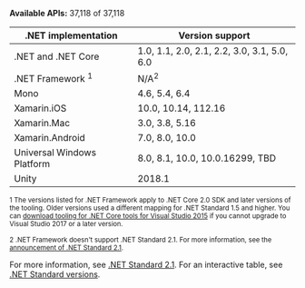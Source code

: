 **Available APIs:** 37,118 of 37,118

| .NET implementation         | Version support                             |
|-----------------------------|---------------------------------------------|
| .NET and .NET Core          | 1.0, 1.1, 2.0, 2.1, 2.2, 3.0, 3.1, 5.0, 6.0 |
| .NET Framework <sup>1</sup> | N/A<sup>2</sup>                             |
| Mono                        | 4.6, 5.4, 6.4                               |
| Xamarin.iOS                 | 10.0, 10.14, 112.16                         |
| Xamarin.Mac                 | 3.0, 3.8, 5.16                              |
| Xamarin.Android             | 7.0, 8.0, 10.0                              |
| Universal Windows Platform  | 8.0, 8.1, 10.0, 10.0.16299, TBD             |
| Unity                       | 2018.1                                      |

<sup>1 The versions listed for .NET Framework apply to .NET Core 2.0 SDK and later versions of the tooling. Older versions used a different mapping for .NET Standard 1.5 and higher. You can [download tooling for .NET Core tools for Visual Studio 2015](https://github.com/dotnet/core/blob/main/release-notes/download-archives) if you cannot upgrade to Visual Studio 2017 or a later version.</sup>

<sup>2 .NET Framework doesn't support .NET Standard 2.1. For more information, see the [announcement of .NET Standard 2.1](https://devblogs.microsoft.com/dotnet/announcing-net-standard-2-1/).</sup>

For more information, see [.NET Standard 2.1][2.1]. For an interactive table, see [.NET Standard versions](https://dotnet.microsoft.com/platform/dotnet-standard#versions).

[2.1]: https://github.com/dotnet/standard/blob/v2.1.0/docs/versions/netstandard2.1.md

